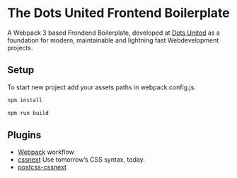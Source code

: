 The Dots United Frontend Boilerplate
===
A Webpack 3 based Frondend Boilerplate, developed at
[Dots United](https://dotsunited.de/) as a foundation for modern, maintainable
and lightning fast Webdevelopment projects.

Setup
---
To start new project add your assets paths in webpack.config.js.

```bash
npm install
```
```bash
npm run build
```

Plugins
---

* [Webpack](https://github.com/webpack/webpack) workflow
* [cssnext](http://cssnext.io/) Use tomorrow’s CSS syntax, today.
* [postcss-cssnext](https://github.com/MoOx/postcss-cssnext)